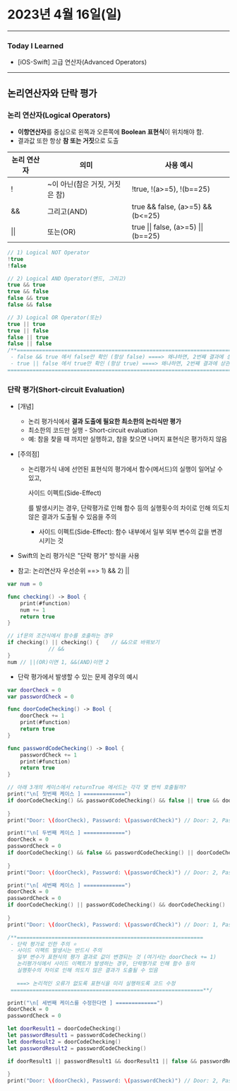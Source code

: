 # 2023년 4월 16일(일)

---

### Today  I Learned 

- [iOS-Swift] 고급 연산자(Advanced Operators)

---

## 논리연산자와 단락 평가

### 논리 연산자(Logical Operators)

- **이항연산자**를 중심으로 왼쪽과 오른쪽에 **Boolean 표현식**이 위치해야 함.
- 결과값 또한 항상 **참 또는 거짓**으로 도출

| 논리 연산자 | 의미                           | 사용 예시                            |
| ----------- | ------------------------------ | ------------------------------------ |
| !           | ~이 아닌(참은 거짓, 거짓은 참) | !true, !(a>=5), !(b==25)             |
| &&          | 그리고(AND)                    | true && false, (a>=5) && (b<=25)     |
| \|\|        | 또는(OR)                       | true \|\| false, (a>=5) \|\| (b==25) |

```swift
// 1) Logical NOT Operator
!true
!false

// 2) Logical AND Operator(앤드, 그리고)
true && true
true && false
false && true
false && false

// 3) Logical OR Operator(또는)
true || true
true || false
false || true
false || false
/**======================================================================================
 - false && true 에서 false만 확인 (항상 false) ====> 왜냐하면, 2번째 결과에 상관없이 false로 평가되기 때문
 - true || false 에서 true만 확인 (항상 true) ====> 왜냐하면, 2번째 결과에 상관없이 true로 평가되기 때문
=========================================================================================**/
```

### 단락 평가(Short-circuit Evaluation)

- [개념]

  - 논리 평가식에서 **결과 도출에 필요한 최소한의 논리식만 평가**
  - 최소한의 코드만 실행 - Short-circuit evaluation
  - 예: 참을 찾을 때 까지만 실행하고, 참을 찾으면 나머지 표현식은 평가하지 않음

- [주의점]

  - 논리평가식 내에 선언된 표현식의 평가에서 함수(메서드)의 실행이 일어날 수 있고,

     

    사이드 이펙트(Side-Effect)

    를 발생시키는 경우, 단락평가로 인해 함수 등의 실행횟수의 차이로 인해 의도치 않은 결과가 도출될 수 있음을 주의

    - 사이드 이펙트(Side-Effect): 함수 내부에서 일부 외부 변수의 값을 변경 시키는 것

- Swift의 논리 평가식은 "단락 평가" 방식을 사용

- 참고: 논리연산자 우선순위 ==> 1) && 2) ||

```swift
var num = 0

func checking() -> Bool {
    print(#function)
    num += 1
    return true
}

// if문의 조건식에서 함수를 호출하는 경우
if checking() || checking() {    // &&으로 바꿔보기
             // &&
}
num // ||(OR)이면 1, &&(AND)이면 2
```

- 단락 평가에서 발생할 수 있는 문제 경우의 예시

```swift
var doorCheck = 0
var passwordCheck = 0

func doorCodeChecking() -> Bool {
    doorCheck += 1
    print(#function)
    return true
}

func passwordCodeChecking() -> Bool {
    passwordCheck += 1
    print(#function)
    return true
}

// 아래 3개의 케이스에서 returnTrue 메서드는 각각 몇 번씩 호출될까?
print("\n[ 첫번째 케이스 ] =============")
if doorCodeChecking() && passwordCodeChecking() && false || true && doorCodeChecking() && passwordCodeChecking() {
    
}
print("Door: \(doorCheck), Password: \(passwordCheck)") // Door: 2, Password: 2

print("\n[ 두번째 케이스 ] =============")
doorCheck = 0
passwordCheck = 0
if doorCodeChecking() && false && passwordCodeChecking() || doorCodeChecking() || passwordCodeChecking() {
    
}
print("Door: \(doorCheck), Password: \(passwordCheck)") // Door: 2, Password: 0

print("\n[ 세번째 케이스 ] =============")
doorCheck = 0
passwordCheck = 0
if doorCodeChecking() || passwordCodeChecking() && doorCodeChecking() || false && passwordCodeChecking() {
    
}
print("Door: \(doorCheck), Password: \(passwordCheck)") // Door: 1, Password: 0

/**===========================================================
 - 단락 평가로 인한 주의 ⭐️
 - 사이드 이팩트 발생시는 반드시 주의
   일부 변수가 표현식의 평가 결과로 값이 변경되는 것 (여기서는 doorCheck += 1)
   논리평가식에서 사이드 이펙트가 발생하는 경우, 단락평가로 인해 함수 등의
   실행횟수의 차이로 인해 의도치 않은 결과가 도출될 수 있음
 
   ===> 논리적인 오류가 없도록 표현식을 미리 실행하도록 코드 수정
 =============================================================**/

print("\n[ 세번째 케이스를 수정한다면 ] =============")
doorCheck = 0
passwordCheck = 0

let doorResult1 = doorCodeChecking()
let passwordResult1 = passwordCodeChecking()
let doorResult2 = doorCodeChecking()
let passwordResult2 = passwordCodeChecking()

if doorResult1 || passwordResult1 && doorResult1 || false && passwordResult2 {
    
}
print("Door: \(doorCheck), Password: \(passwordCheck)") // Door: 2, Password: 2
```